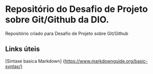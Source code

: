 # Repositório do Desafio de Projeto sobre Git/Github da DIO.
Repositório criado para Desafio de Projeto sobre Git/Github

## Links úteis
[Sintaxe basica Markdown] {https://www.markdownguide.org/basic-syntax/}
